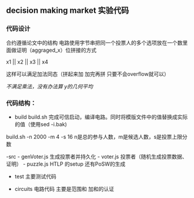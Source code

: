 ## decision making market 实验代码

### 代码设计
合约遵循论文中的结构
电路使用字节串把同一个投票人的多个选项放在一个数里面做证明（aggraged_x）位拼接的方式

x1 || x2 || x3 || x4

这样可以满足加法同态（拼起来加 加完再拼 只要不会overflow就可以）

*不满足乘法，没有办法算 y的几何平均*



### 代码结构：

- build
build.sh 完成可信启动，编译电路。同时将模版文件中的值替换成实际的值（使用sed -i.bak)

build.sh -n 2000  -m 4  -s 16 n是总的参与人数，m是候选人数，s是投票上限分数



-src
    - genVoter.js 生成投票者并持久化
    - voter.js 投票者（随机生成投票数据、证明）
    - puzzle.js HTLP 的setup 还有PoSW的生成

- test
主要测试代码

- circuits
电路代码 主要是范围和 加和的认证